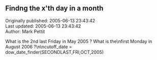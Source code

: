 ## Findng the x'th day in a month  
Originally published: 2005-06-13 23:43:42  
Last updated: 2005-06-13 23:43:42  
Author: Mark Pettit  
  
What is the 2nd last Friday in May 2005 ?   What is the\nfirst Monday in August 2006 ?\n\ncutoff_date = dow_date_finder(SECONDLAST,FRI,OCT,2005)